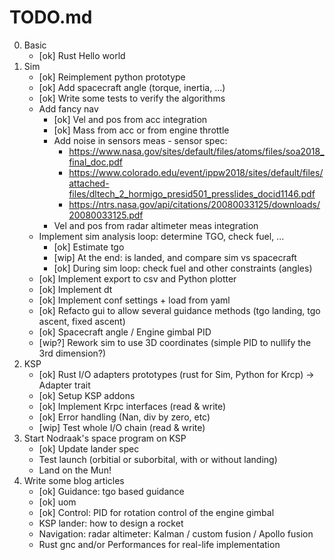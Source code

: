 # TODO.md

0. Basic
    * [ok] Rust Hello world
1. Sim
    * [ok] Reimplement python prototype
    * [ok] Add spacecraft angle (torque, inertia, ...)
    * [ok] Write some tests to verify the algorithms
    * Add fancy nav
        * [ok] Vel and pos from acc integration
        * [ok] Mass from acc or from engine throttle
        * Add noise in sensors meas - sensor spec:
            * https://www.nasa.gov/sites/default/files/atoms/files/soa2018_final_doc.pdf
            * https://www.colorado.edu/event/ippw2018/sites/default/files/attached-files/dltech_2_hormigo_presid501_presslides_docid1146.pdf
            * https://ntrs.nasa.gov/api/citations/20080033125/downloads/20080033125.pdf
        * Vel and pos from radar altimeter meas integration
    * Implement sim analysis loop: determine TGO, check fuel, ...
        * [ok] Estimate tgo
        * [wip] At the end: is landed, and compare sim vs spacecraft
        * [ok] During sim loop: check fuel and other constraints (angles)
    * [ok] Implement export to csv and Python plotter
    * [ok] Implement dt
    * [ok] Implement conf settings + load from yaml
    * [ok] Refacto gui to allow several guidance methods (tgo landing, tgo ascent, fixed ascent)
    * [ok] Spacecraft angle / Engine gimbal PID
    * [wip?] Rework sim to use 3D coordinates (simple PID to nullify the 3rd dimension?)
2. KSP
    * [ok] Rust I/O adapters prototypes (rust for Sim, Python for Krcp) -> Adapter trait
    * [ok] Setup KSP addons
    * [ok] Implement Krpc interfaces (read & write)
    * [ok] Error handling (Nan, div by zero, etc)
    * [wip] Test whole I/O chain (read & write)
3. Start Nodraak's space program on KSP
    * [ok] Update lander spec
    * Test launch (orbitial or suborbital, with or without landing)
    * Land on the Mun!
4. Write some blog articles
    * [ok] Guidance: tgo based guidance
    * [ok] uom
    * [ok] Control: PID for rotation control of the engine gimbal
    * KSP lander: how to design a rocket
    * Navigation: radar altimeter: Kalman / custom fusion / Apollo fusion
    * Rust gnc and/or Performances for real-life implementation

